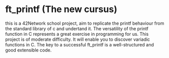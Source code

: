 # ft_printf (The new cursus)
this is a 42Network school project, aim to replicate the printf behaviour from the standard library of c and undertand it.
The versatility of the printf function in C represents a great exercise in programming for
us. This project is of moderate difficulty. It will enable you to discover variadic functions
in C.
The key to a successful ft_printf is a well-structured and good extensible code.